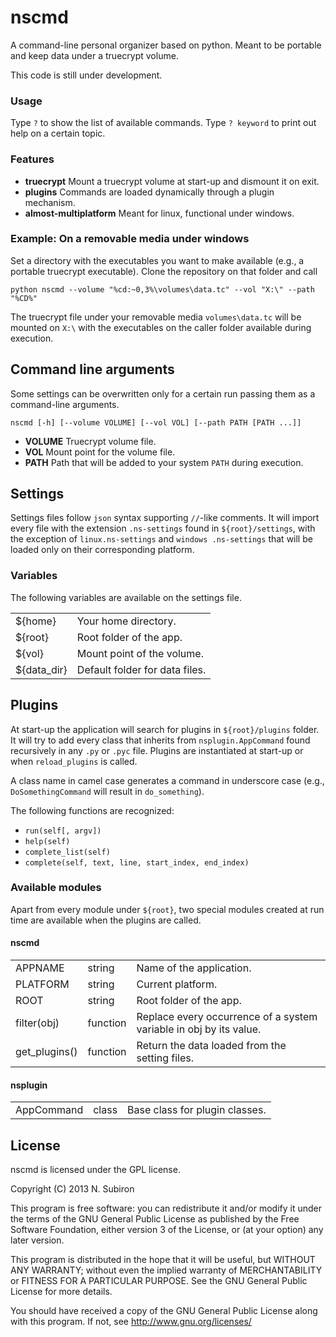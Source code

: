 nscmd
=====
A command-line personal organizer based on python. Meant to be portable and keep
data under a truecrypt volume.

This code is still under development.

### Usage
Type ``?`` to show the list of available commands. Type ``? keyword`` to print
out help on a certain topic.

### Features
  * **truecrypt** Mount a truecrypt volume at start-up and dismount it on exit.
  * **plugins** Commands are loaded dynamically through a plugin mechanism.
  * **almost-multiplatform** Meant for linux, functional under windows.

### Example: On a removable media under windows

Set a directory with the executables you want to make available (e.g., a
portable truecrypt executable). Clone the repository on that folder and call

    python nscmd --volume "%cd:~0,3%\volumes\data.tc" --vol "X:\" --path "%CD%"

The truecrypt file under your removable media ``volumes\data.tc`` will be
mounted on ``X:\`` with the executables on the caller folder available during
execution.

## Command line arguments
Some settings can be overwritten only for a certain run passing them as a
command-line arguments.

    nscmd [-h] [--volume VOLUME] [--vol VOL] [--path PATH [PATH ...]]

  * **VOLUME** Truecrypt volume file.
  * **VOL** Mount point for the volume file.
  * **PATH** Path that will be added to your system ``PATH`` during execution.

## Settings
Settings files follow ``json`` syntax supporting ``//``-like comments. It will
import every file with the extension ``.ns-settings`` found in
``${root}/settings``, with the exception of ``linux.ns-settings`` and  ``windows
.ns-settings`` that will be loaded only on their corresponding  platform.

### Variables
The following variables are available on the settings file.

<table>
<tr>
<td>${home}</td><td>Your home directory.</td>
</tr><tr>
<td>${root}</td><td>Root folder of the app.</td>
</tr><tr>
<td>${vol}</td><td>Mount point of the volume.</td>
</tr><tr>
<td>${data_dir}</td><td>Default folder for data files.</td>
</tr>
</table>

## Plugins
At start-up the application will search for plugins in ``${root}/plugins``
folder. It will try to add every class that inherits from `nsplugin.AppCommand`
found recursively in any ``.py`` or ``.pyc`` file. Plugins are instantiated at
start-up or when `reload_plugins` is called.

A class name in camel case generates a command in underscore case (e.g.,
`DoSomethingCommand` will result in `do_something`).

The following functions are recognized:

  * `run(self[, argv])`
  * `help(self)`
  * `complete_list(self)`
  * `complete(self, text, line, start_index, end_index)`

### Available modules
Apart from every module under `${root}`, two special modules created at run time
are available when the plugins are called.

#### nscmd
<table><tr>
<td>APPNAME</td><td>string</td><td>Name of the application.</td>
</tr><tr>
<td>PLATFORM</td><td>string</td><td>Current platform.</td>
</tr><tr>
<td>ROOT</td><td>string</td><td>Root folder of the app.</td>
</tr><tr>
<td>filter(obj)</td><td>function</td><td>Replace every occurrence of a system variable in obj by its value.</td>
</tr><tr>
<td>get_plugins()</td><td>function</td><td>Return the data loaded from the setting files.</td>
</tr></table>

#### nsplugin
<table><tr>
<td>AppCommand</td><td>class</td><td>Base class for plugin classes.</td>
</tr></table>

## License

nscmd is licensed under the GPL license.

Copyright (C) 2013 N. Subiron

This program is free software: you can redistribute it and/or modify
it under the terms of the GNU General Public License as published by
the Free Software Foundation, either version 3 of the License, or
(at your option) any later version.

This program is distributed in the hope that it will be useful,
but WITHOUT ANY WARRANTY; without even the implied warranty of
MERCHANTABILITY or FITNESS FOR A PARTICULAR PURPOSE.  See the
GNU General Public License for more details.

You should have received a copy of the GNU General Public License
along with this program.  If not, see <http://www.gnu.org/licenses/>

